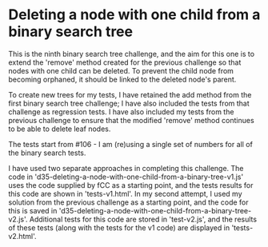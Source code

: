 # Deleting a node with one child from a binary search tree

This is the ninth binary search tree challenge, and the aim for this one is to extend the 'remove' method created for the previous challenge so that nodes with one child can be deleted. To prevent the child node from becoming orphaned, it should be linked to the deleted node's parent.

To create new trees for my tests, I have retained the add method from the first binary search tree challenge; I have also included the tests from that challenge as regression tests. I have also included my tests from the previous challenge to ensure that the modified 'remove' method continues to be able to delete leaf nodes.

The tests start from #106 - I am (re)using a single set of numbers for all of the binary search tests.

I have used two separate approaches in completing this challenge. The code in 'd35-deleting-a-node-with-one-child-from-a-binary-tree-v1.js' uses the code supplied by fCC as a starting point, and the tests results for this code are shown in 'tests-v1.html'. In my second attempt, I used my solution from the previous challenge as a starting point, and the code for this is saved in 'd35-deleting-a-node-with-one-child-from-a-binary-tree-v2.js'. Additional tests for this code are stored in 'test-v2.js', and the results of these tests (along with the tests for the v1 code) are displayed in 'tests-v2.html'.